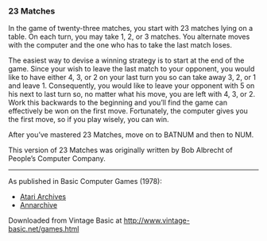 ### 23 Matches

In the game of twenty-three matches, you start with 23 matches lying on a table. On each turn, you may take 1, 2, or 3 matches. You alternate moves with the computer and the one who has to take the last match loses.

The easiest way to devise a winning strategy is to start at the end of the game. Since your wish to leave the last match to your opponent, you would like to have either 4, 3, or 2 on your last turn you so can take away 3, 2, or 1 and leave 1. Consequently, you would like to leave your opponent with 5 on his next to last turn so, no matter what his move, you are left with 4, 3, or 2. Work this backwards to the beginning and you’ll find the game can effectively be won on the first move. Fortunately, the computer gives you the first move, so if you play wisely, you can win.

After you’ve mastered 23 Matches, move on to BATNUM and then to NUM.

This version of 23 Matches was originally written by Bob Albrecht of People’s Computer Company.

---

As published in Basic Computer Games (1978):
- [Atari Archives](https://www.atariarchives.org/basicgames/showpage.php?page=177)
- [Annarchive](https://annarchive.com/files/Basic_Computer_Games_Microcomputer_Edition.pdf#page=192)

Downloaded from Vintage Basic at
http://www.vintage-basic.net/games.html
